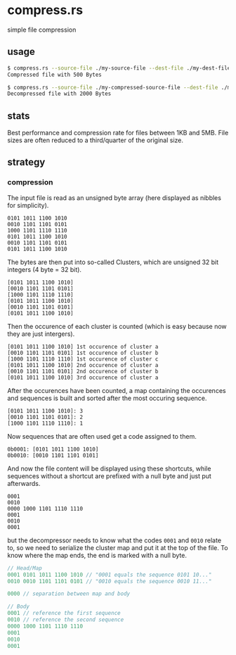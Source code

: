 # compress.rs

simple file compression

## usage

```sh
$ compress.rs --source-file ./my-source-file --dest-file ./my-dest-file
Compressed file with 500 Bytes
```

```sh
$ compress.rs --source-file ./my-compressed-source-file --dest-file ./my-dest-file --decompress
Decompressed file with 2000 Bytes
```

## stats

Best performance and compression rate for files between 1KB and 5MB.
File sizes are often reduced to a third/quarter of the original size.

## strategy

### compression

The input file is read as an unsigned byte array (here displayed as nibbles for simplicity).

```
0101 1011 1100 1010
0010 1101 1101 0101
1000 1101 1110 1110
0101 1011 1100 1010
0010 1101 1101 0101
0101 1011 1100 1010
```

The bytes are then put into so-called Clusters, which are unsigned 32 bit integers (4 byte = 32 bit).

```
[0101 1011 1100 1010]
[0010 1101 1101 0101]
[1000 1101 1110 1110]
[0101 1011 1100 1010]
[0010 1101 1101 0101]
[0101 1011 1100 1010]
```

Then the occurence of each cluster is counted (which is easy because now they are just intergers).

```
[0101 1011 1100 1010] 1st occurence of cluster a
[0010 1101 1101 0101] 1st occurence of cluster b
[1000 1101 1110 1110] 1st occurence of cluster c
[0101 1011 1100 1010] 2nd occurence of cluster a
[0010 1101 1101 0101] 2nd occurence of cluster b
[0101 1011 1100 1010] 3rd occurence of cluster a
```

After the occurences have been counted, a map containing the occurences and sequences is built and sorted after the most occuring sequence.

```
[0101 1011 1100 1010]: 3
[0010 1101 1101 0101]: 2
[1000 1101 1110 1110]: 1
```

Now sequences that are often used get a code assigned to them.

```
0b0001: [0101 1011 1100 1010]
0b0010: [0010 1101 1101 0101]
```

And now the file content will be displayed using these shortcuts, while sequences without a shortcut are prefixed with a null byte and just put afterwards.

```
0001
0010
0000 1000 1101 1110 1110
0001
0010
0001
```

but the decompressor needs to know what the codes `0001` and `0010` relate to, so we need to serialize the cluster map and put it at the top of the file. To know where the map ends, the end is marked with a null byte.

```js
// Head/Map
0001 0101 1011 1100 1010 // "0001 equals the sequence 0101 10..."
0010 0010 1101 1101 0101 // "0010 equals the sequence 0010 11..."

0000 // separation between map and body

// Body
0001 // reference the first sequence
0010 // reference the second sequence
0000 1000 1101 1110 1110
0001
0010
0001
```
